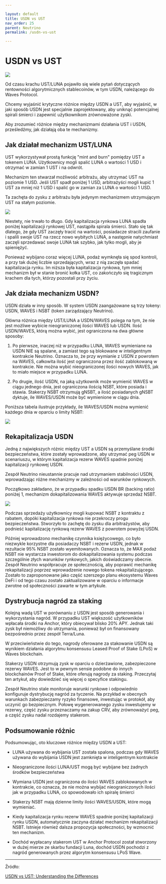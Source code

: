 ```yaml
---

layout: default
title: USDN vs UST
nav_order: 25
parent: Neutrino
permalink: /usdn-vs-ust

---
```


# USDN vs UST

![](https://miro.medium.com/max/809/1*0itGD8O_rxVfg3q_1EQs7Q.png)

Od czasu krachu UST/LUNA pojawiło się wiele pytań dotyczących rentowności algorytmicznych stablecoinów, w tym USDN, należącego do Waves Protocol.

Chcemy wyjaśnić krytyczne różnice między USDN a UST, aby wyjaśnić, w jaki sposób USDN jest specjalnie zaprojektowany, aby uniknąć potencjalnej spirali śmierci i zapewnić użytkownikom zrównoważone zyski.

Aby zrozumieć różnice między mechanizmami działania UST i USDN, prześledźmy, jak działają oba te mechanizmy.

## Jak działał mechanizm UST/LUNA

UST wykorzystywał prostą funkcję "mint and burn" pomiędzy UST a tokenem LUNA. Użytkownicy mogli spalić LUNA o wartości 1 USD i otrzymać w zamian 1 UST i na odwrót.

Mechanizm ten stwarzał możliwość arbitrażu, aby utrzymać UST na poziomie 1 USD. Jeśli UST spadł poniżej 1 USD, arbitrażyści mogli kupić 1 UST za mniej niż 1 USD i spalić go w zamian za LUNA o wartości 1 USD.

Ta zachęta do zysku z arbitrażu była jedynym mechanizmem utrzymującym UST na stałym poziomie.

![](https://miro.medium.com/max/809/1*CMiAnltGADN6OC5bN2QRcg.png)

Niestety, nie trwało to długo. Gdy kapitalizacja rynkowa LUNA spadła poniżej kapitalizacji rynkowej UST, nastąpiła spirala śmierci. Stało się tak dlatego, że gdy UST zaczęły tracić na wartości, posiadacze stracili zaufanie i spalili swoje UST na rzecz nowo wybitych LUNA, a następnie natychmiast zaczęli sprzedawać swoje LUNA tak szybko, jak tylko mogli, aby je spieniężyć.

Ponieważ wybijano coraz więcej LUNA, podaż wymknęła się spod kontroli, a przy tak dużej liczbie sprzedających, wraz z nią zaczęła spadać kapitalizacja rynku. Im niższa była kapitalizacja rynkowa, tym mniej mechanizm był w stanie bronić kołka UST, co zakończyło się tragicznym krachem dla tych, którzy pozostali przy życiu.

## Jak działa mechanizm USDN?

USDN działa w inny sposób. W system USDN zaangażowane są trzy tokeny: USDN, WAVES i NSBT (token zarządzający Neutrino).

Główna różnica między UST/LUNA a USDN/WAVES polega na tym, że nie jest możliwe wybicie nieograniczonej ilości WAVES lub USDN. Ilość USDN/WAVES, którą można wybić, jest ograniczona na dwa główne sposoby:

1. Po pierwsze, inaczej niż w przypadku LUNA, WAVES wymieniane na USDN NIE są spalane, a zamiast tego są blokowane w inteligentnym kontrakcie Neutrino. Oznacza to, że przy wymianie z USDN z powrotem na WAVES, całkowita ilość jest ograniczona przez ilość zablokowaną w kontrakcie. Nie można wybić nieograniczonej ilości nowych WAVES, jak to miało miejsce w przypadku LUNA.

2. Po drugie, ilość USDN, na jaką użytkownik może wymienić WAVES w ciągu jednego dnia, jest ograniczona ilością NSBT, które posiada i stawia. Stakerzy NSBT otrzymują gNSBT, a ilość posiadanych gNSBT dyktuje, ile WAVES/USDN może być wymienione w ciągu dnia.

Poniższa tabela ilustruje przykłady, ile WAVES/USDN można wymienić każdego dnia w oparciu o limity NSBT:

![](https://miro.medium.com/max/809/1*9XSeu2DR4USh7k4ZffnFow.png)

## Rekapitalizacja USDN

Jedną z największych różnic między UST a USDN są przemyślane środki bezpieczeństwa, które zostały wprowadzone, aby utrzymać peg USDN w scenariuszu, w którym kapitalizacja rezerw WAVES spadnie poniżej kapitalizacji rynkowej USDN.

Zespół Neutrino nieustannie pracuje nad utrzymaniem stabilności USDN, wprowadzając różne mechanizmy w zależności od warunków rynkowych.

Początkowo zakładano, że w przypadku spadku USDN BR (backing ratio) poniżej 1, mechanizm dokapitalizowania WAVES aktywuje sprzedaż NSBT.

![](https://miro.medium.com/max/809/1*Ds9wdR4GlWnyyEocjm446w.png)

Podczas sprzedaży użytkownicy mogli kupować NSBT z kontraktu z rabatem, dopóki kapitalizacja rynkowa nie przekroczy progu bezpieczeństwa. Stworzyło to zachętę do zysku dla arbitrażystów, aby podnieść kapitalizację rynkową rezerw WAVES z powrotem powyżej USDN.

Później wprowadzono mechanikę czynnika księżycowego, co było niezwykle korzystne dla posiadaczy NSBT i rezerw USDN, jednak w rezultacie 95% NSBT zostało wyemitowanych. Oznacza to, że MAX podaż NSBT nie wystarcza inwestorom do dokapitalizowania systemu podczas szczególnie złych warunków rynkowych, jakich doświadczamy obecnie. Zespół Neutrino współpracuje ze społecznością, aby poprawić mechanikę rekapitalizacji poprzez wprowadzenie nowego tokena rekapitalizującego. Zostało to zaproponowane jako część szerszego planu ekosystemu Waves DeFi i od tego czasu zostało zaktualizowane w oparciu o informacje zwrotne od społeczności zawarte w tym artykule.

## Dystrybucja nagród za staking

Kolejną wadą UST w porównaniu z USDN jest sposób generowania i wykorzystania nagród. W przypadku UST większość użytkowników wpłacała środki na Anchor, który obiecywał blisko 20% APY. Jednak taki zysk był niemożliwy do utrzymania, ponieważ był on finansowany bezpośrednio przez zespół Terra/Luna.

W przeciwieństwie do tego, nagrody oferowane za stakowanie USDN są wynikiem działania algorytmu konsensusu Leased Proof of Stake (LPoS) w Waves blockchain.

Stakerzy USDN otrzymują zysk w oparciu o dzierżawione, zabezpieczone rezerwy WAVES. Jest to w pewnym sensie podobne do innych blockchainów Proof of Stake, które oferują nagrody za staking. Przeczytaj ten artykuł, aby dowiedzieć się więcej o specyfice stakingu.

Zespół Neutrino stale monitoruje warunki rynkowe i odpowiednio konfiguruje dystrybucję nagród za tyczenie. Na przykład w obecnych warunkach zabezpieczamy ryzyko finansowe, inwestując w protokół, aby uczynić go bezpiecznym. Połowę wygenerowanego zysku inwestujemy w rezerwy, część zysku przeznaczamy na zakup CRV, aby zrównoważyć peg, a część zysku nadal rozdajemy stakerom.

## Podsumowanie różnic

Podsumowując, oto kluczowe różnice między USDN a UST:

* LUNA używana do wybijania UST została spalona, podczas gdy WAVES używana do wybijania USDN jest zamknięta w inteligentnym kontrakcie

* Nieograniczone ilości LUNA/UST mogą być wybijane bez żadnych środków bezpieczeństwa

* Wymiana USDN jest ograniczona do ilości WAVES zablokowanych w kontrakcie, co oznacza, że nie można wybijać nieograniczonych ilości jak w przypadku LUNA, co spowodowało ich spiralę śmierci

* Stakerzy NSBT mają dzienne limity ilości WAVES/USDN, które mogą wymieniać.

* Kiedy kapitalizacja rynku rezerw WAVES spadnie poniżej kapitalizacji rynku USDN, automatycznie zaczyna działać mechanizm rekapitalizacji NSBT. Istnieje również dalsza propozycja społeczności, by wzmocnić ten mechanizm.

* Dochód wypłacany stakerom UST w Anchor Protocol został stworzony w dużej mierze ze skarbu fundacji Luna, dochód USDN pochodzi z nagród generowanych przez algorytm konsensusu LPoS Wave.


---

Źródło:

[USDN vs UST: Understanding the Differences
](https://medium.com/neutrinoteam/usdn-vs-ust-understanding-the-differences-d58c950dd22)